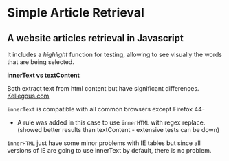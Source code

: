 # Simple Article Retrieval

## A website articles retrieval in Javascript

It includes a *highlight* function for testing, allowing to see visually the
words that are being selected.

**innerText vs textContent**

Both extract text from html content but have significant differences.
[Kellegous.com](https://kellegous.com/j/2013/02/27/innertext-vs-textcontent/)

`innerText` is compatible with all common browsers except Firefox 44-
- A rule was added in this case to use `innerHTML` with regex replace.
(showed better results than textContent - extensive tests can be down)

`innerHTML` just have some minor problems with IE tables but since all versions
of IE are going to use innerText by default, there is no problem.
